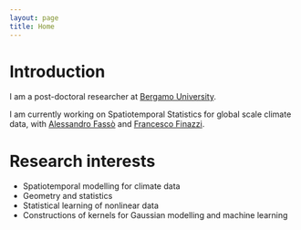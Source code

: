 ```yaml
---
layout: page
title: Home
---
```


# Introduction

I am a post-doctoral researcher at [Bergamo University](https://en.unibg.it/).

I am currently working on Spatiotemporal Statistics for global scale climate data, with [Alessandro Fassò](https://www.unibg.it/pers/?alessandro.fasso) and [Francesco Finazzi](https://www.unibg.it/pers/?francesco.finazzi).

# Research interests

* Spatiotemporal modelling for climate data
* Geometry and statistics
* Statistical learning of nonlinear data
* Constructions of kernels for Gaussian modelling and machine learning
